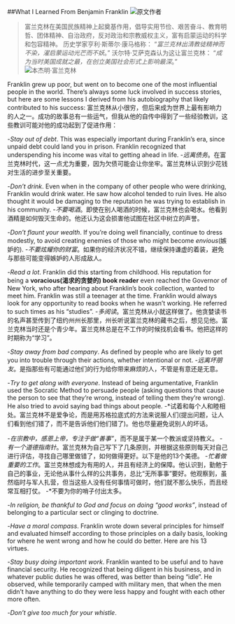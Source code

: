 ##What I Learned From Benjamin Franklin
![原文作者](./_image/2020-07-09-16-18-18.png)

> 富兰克林在美国民族精神上起奠基作用，倡导实用节俭、艰苦奋斗、教育明哲、团体精神、自治政府，反对政治和宗教威权主义，富有启蒙运动的科学和包容精神。
>历史学家亨利·斯蒂尔·康马格称：
>“*富兰克林出清教徒精神而不染，濯启蒙运动光芒而不妖*。”
>沃尔特·艾萨克森认为这让富兰克林：
>“*成为当时美国成就之最，在创立美国社会形式上影响最深*。”
![本杰明·富兰克林](./_image/2020-07-09-16-15-40.png)

Franklin grew up poor, but went on to become one of the most influential people in the world. There’s always some luck involved in success stories, but here are some lessons I derived from his autobiography that likely contributed to his success:
富兰克林从小很穷，但后来成为世界上最有影响力的人之一。成功的故事总有一些运气，但我从他的自传中得到了一些经验教训，这些教训可能对他的成功起到了促进作用：

-*Stay out of debt*. This was especially important during Franklin’s era, since unpaid debt could land you in prison. Franklin recognized that underspending his income was vital to getting ahead in life.
-*远离债务*。在富兰克林时代，这一点尤为重要，因为欠债可能会让你坐牢。富兰克林认识到少花钱对生活的进步至关重要。

-*Don’t drink*. Even when in the company of other people who were drinking, Franklin would drink water. He saw how alcohol tended to ruin lives. He also thought it would be damaging to the reputation he was trying to establish in his community.
-*不要喝酒*。即使在别人喝酒的时候，富兰克林也会喝水。他看到酒精是如何毁灭生命的。他还认为这会损害他试图在社区中树立的声誉。

-*Don’t flaunt your wealth*. If you’re doing well financially, continue to dress modestly, to avoid creating enemies of those who might become *envious*(嫉妒的).
-*不要炫耀你的财富*。如果你的经济状况不错，继续保持谦虚的着装，避免与那些可能变得嫉妒的人形成敌人。

-*Read a lot*. Franklin did this starting from childhood. His reputation for being a **voracious(渴求的贪婪的) book reader** even reached the Governor of New York, who after hearing about Franklin’s book collection, wanted to meet him. Franklin was still a teenager at the time. Franklin would always look for any opportunity to read books when he wasn’t working. He referred to such times as his “studies”.
-*多阅读*。富兰克林从小就这样做了。他贪婪读书的名声甚至传到了纽约州州长那里，州长听说富兰克林的藏书之后，想见见他。富兰克林当时还是个青少年。富兰克林总是在不工作的时候找机会看书。他把这样的时期称为“学习”。

-*Stay away from bad company*. As defined by people who are likely to get you into trouble through their actions, whether intentional or not.
-*远离坏朋友*。是指那些有可能通过他们的行为给你带来麻烦的人，不管是有意还是无意。

-*Try to get along with everyone*. Instead of being argumentative, Franklin used the Socratic Method to persuade people (asking questions that cause the person to see that they’re wrong, instead of telling them they’re wrong). He also tried to avoid saying bad things about people.
-*试着和每个人和睦相处。富兰克林不是爱争论，而是用苏格拉底式的方法来说服人们(提出问题，让人们看到他们错了，而不是告诉他们他们错了)。他也尽量避免说别人的坏话。

-*在宗教中，感恩上帝，专注于做“善事”*，而不是属于某一个教派或坚持教义。
-*有一个道德指南针*。富兰克林为自己写下了几条原则，并根据这些原则每天对自己进行评估，寻找自己哪里做错了，如何做得更好。以下是他的13个美德。
-*忙着做重要的工作*。富兰克林想成为有用的人，并且有经济上的保障。他认识到，勤勉于自己的事业，无论他从事什么样的公共事务，总比“无所事事”要好。他观察到，虽然临时与军人扎营，但当这些人没有任何事情可做时，他们就不那么快乐，而且经常互相打仗。
-*不要为你的哨子付出太多。

-*In religion, be thankful to God and focus on doing “good works”*, instead of belonging to a particular sect or clinging to doctrine.

-*Have a moral compass*. Franklin wrote down several principles for himself and evaluated himself according to those principles on a daily basis, looking for where he went wrong and how he could do better. Here are his 13 virtues.

-*Stay busy doing important work*. Franklin wanted to be useful and to have financial security. He recognized that being diligent in his business, and in whatever public duties he was offered, was better than being “idle”. He observed, while temporarily camped with military men, that when the men didn’t have anything to do they were less happy and fought with each other more often.

-*Don’t give too much for your whistle*.